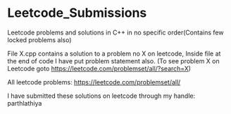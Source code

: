 # Leetcode_Submissions
Leetcode problems and solutions in C++ in no specific order(Contains few locked problems also)
 
File X.cpp contains a solution to a problem no X on leetcode, Inside file at the end of code I have put problem statement also. (To see problem X on Leetcode goto https://leetcode.com/problemset/all/?search=X)

All leetcode problems: https://leetcode.com/problemset/all/

I have submitted these solutions on leetcode through my handle: parthlathiya
